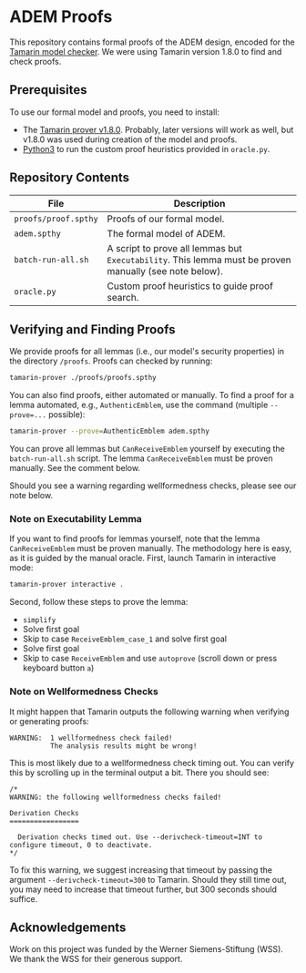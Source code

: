 # ADEM Proofs

This repository contains formal proofs of the ADEM design, encoded for the [Tamarin model checker](https://tamarin-prover.github.io/).
We were using Tamarin version 1.8.0 to find and check proofs.

## Prerequisites

To use our formal model and proofs, you need to install:

- The [Tamarin prover v1.8.0](https://tamarin-prover.github.io/manual/master/book/002_installation.html).
Probably, later versions will work as well, but v1.8.0 was used during creation of the model and proofs.
- [Python3](https://www.python.org/downloads/) to run the custom proof heuristics provided in `oracle.py`.

## Repository Contents

| File | Description |
|------|-------------|
| `proofs/proof.spthy` | Proofs of our formal model. |
| `adem.spthy` | The formal model of ADEM. |
| `batch-run-all.sh` | A script to prove all lemmas but `Executability`. This lemma must be proven manually (see note below). |
| `oracle.py` | Custom proof heuristics to guide proof search. |

## Verifying and Finding Proofs

We provide proofs for all lemmas (i.e., our model's security properties) in the directory `/proofs`.
Proofs can checked by running:

```sh
tamarin-prover ./proofs/proofs.spthy
```

You can also find proofs, either automated or manually.
To find a proof for a lemma automated, e.g., `AuthenticEmblem`, use the command (multiple `--prove=...` possible):

```sh
tamarin-prover --prove=AuthenticEmblem adem.spthy
```

You can prove all lemmas but `CanReceiveEmblem` yourself by executing the `batch-run-all.sh` script.
The lemma `CanReceiveEmblem` must be proven manually.
See the comment below.

Should you see a warning regarding wellformedness checks, please see our note below.

### Note on Executability Lemma

If you want to find proofs for lemmas yourself, note that the lemma `CanReceiveEmblem` must be proven manually.
The methodology here is easy, as it is guided by the manual oracle.
First, launch Tamarin in interactive mode:

```sh
tamarin-prover interactive .
```

Second, follow these steps to prove the lemma:

* `simplify`
* Solve first goal
* Skip to case `ReceiveEmblem_case_1` and solve first goal
* Solve first goal
* Skip to case `ReceiveEmblem` and use `autoprove` (scroll down or press keyboard button `a`)

### Note on Wellformedness Checks

It might happen that Tamarin outputs the following warning when verifying or generating proofs:

```
WARNING:  1 wellformedness check failed!
          The analysis results might be wrong!
```

This is most likely due to a wellformedness check timing out.
You can verify this by scrolling up in the terminal output a bit.
There you should see:

```
/*
WARNING: the following wellformedness checks failed!

Derivation Checks
=================

  Derivation checks timed out. Use --derivcheck-timeout=INT to configure timeout, 0 to deactivate.
*/
```

To fix this warning, we suggest increasing that timeout by passing the argument `--derivcheck-timeout=300` to Tamarin.
Should they still time out, you may need to increase that timeout further, but 300 seconds should suffice.

## Acknowledgements

Work on this project was funded by the Werner Siemens-Stiftung (WSS).
We thank the WSS for their generous support.
